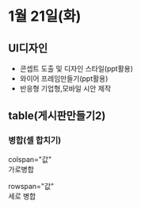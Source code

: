 # 1월 21일(화)

## UI디자인

+ 콘셉트 도출 및 디자인 스타일(ppt활용)
+ 와이어 프레임만들기(ppt활용)
+ 반응형 기업형,모바일 시안 제작 


## table(게시판만들기2)

### 병합(셀 합치기)

colspan="값"    
가로병합

rowspan="값"   
세로 병합


